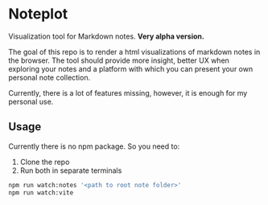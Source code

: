 # Noteplot

Visualization tool for Markdown notes. **Very alpha version.**

The goal of this repo is to render a html visualizations of markdown notes in
the browser. The tool should provide more insight, better UX when exploring your
notes and a platform with which you can present your own personal note
collection.

Currently, there is a lot of features missing, however, it is enough for my
personal use.

## Usage

Currently there is no npm package. So you need to:

1. Clone the repo
2. Run both in separate terminals

```bash
npm run watch:notes '<path to root note folder>'
npm run watch:vite
```
